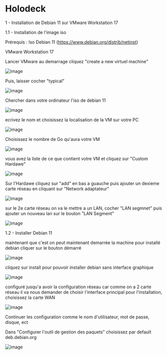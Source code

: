 # Holodeck

1 - Installation de Debian 11 sur VMware Workstation 17

1.1 - Installation de l'image iso

Prérequis : Iso Debian 11 (https://www.debian.org/distrib/netinst)
            
VMware Workstation 17

Lancer VMware au demarrage cliquez "create a new virtuel machine"

![image](https://github.com/user-attachments/assets/8e06bc4d-65a4-4798-bfe8-9edea37e17b2)

Puis, laisser cocher "typical"

![image](https://github.com/user-attachments/assets/822b65be-aca9-4156-8b5a-638ac196b568)

Chercher dans votre ordinateur l'iso de debian 11

![image](https://github.com/user-attachments/assets/74f9f7e5-5893-4883-88d0-73841dda1cf1)

ecrivez le nom et choisissez la localisation de la VM sur votre PC

![image](https://github.com/user-attachments/assets/4f607d67-f555-4e0d-9716-8b4e3b09201c)

Choisissez le nombre de Go qu'aura votre VM 

![image](https://github.com/user-attachments/assets/74fbb8e7-9052-4139-98c0-840eb62b568f)

vous avez la liste de ce que contient votre VM et cliquez sur "Custom Hardawe"

![image](https://github.com/user-attachments/assets/a797ccbf-157c-4e63-a2b1-4795a1de3524)

Sur l'Hardawe cliquez sur "add" en bas a guauche puis ajouter un dexieme carte réseau en cliquant sur "Network adaptateur"

![image](https://github.com/user-attachments/assets/e7fba58e-76f4-4f8d-aac2-25bfe4273e82)

sur le 2e carte réseau on va le mettre a un LAN, cocher "LAN segmnet" puis ajouter un nouveau lan sur le bouton "LAN Segment"

![image](https://github.com/user-attachments/assets/d616d3aa-a3d7-4e3e-b370-4ade5a4b7d1c)

1.2 - Installer Debian 11

maintenant que c'est on peut maintenant demarrée la machine pour installé debian cliquer sur le bouton démarré

![image](https://github.com/user-attachments/assets/40f8e8eb-0b80-40d7-a3db-c431fc58bbb3)

cliquez sur install pour pouvoir installer debian sans interface graphique

![image](https://github.com/user-attachments/assets/b0aa7444-9a2f-4744-962d-3fac4977930c)

configuré jusqu'a avoir la configuration réseau car comme on a 2 carte réseau il va nous demander de choisir l'interface principal pour l'installation, choisissez la carte WAN

![image](https://github.com/user-attachments/assets/287349c3-ff39-46f3-9d7d-b7c581665f2b)

Continuer les configuration comme le nom d'utilisateur, mot de passe, disque, ect

Dans "Configurer l'outil de gestion des paquets" choisissez par default deb.debian.org

![image](https://github.com/user-attachments/assets/04eb9442-e974-4cf7-b013-0e1e0258a1c8)


